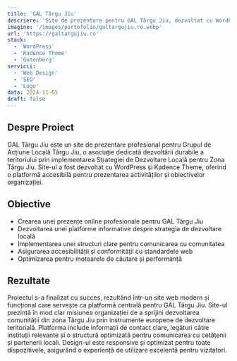 ```yaml
---
title: 'GAL Târgu Jiu'
descriere: 'Site de prezentare pentru GAL Târgu Jiu, dezvoltat cu WordPress și Kadence Theme.'
imagine: '/images/portofolio/galtargujiu.ro.webp'
url: 'https://galtargujiu.ro'
stack:
  - 'WordPress'
  - 'Kadence Theme'
  - 'Gutenberg'
servicii:
  - 'Web Design'
  - 'SEO'
  - 'Logo'
data: 2024-11-05
draft: false
---
```


## Despre Proiect

GAL Târgu Jiu este un site de prezentare profesional pentru Grupul de Acțiune Locală Târgu Jiu, o asociație dedicată dezvoltării durabile a teritoriului prin implementarea Strategiei de Dezvoltare Locală pentru Zona Târgu Jiu. Site-ul a fost dezvoltat cu WordPress și Kadence Theme, oferind o platformă accesibilă pentru prezentarea activităților și obiectivelor organizației.

## Obiective

- Crearea unei prezențe online profesionale pentru GAL Târgu Jiu
- Dezvoltarea unei platforme informative despre strategia de dezvoltare locală
- Implementarea unei structuri clare pentru comunicarea cu comunitatea
- Asigurarea accesibilității și conformității cu standardele web
- Optimizarea pentru motoarele de căutare și performanță

## Rezultate

Proiectul s-a finalizat cu succes, rezultând într-un site web modern și funcțional care servește ca platformă centrală pentru GAL Târgu Jiu. Site-ul prezintă în mod clar misiunea organizației de a sprijini dezvoltarea comunității din zona Târgu Jiu prin instrumente europene de dezvoltare teritorială. Platforma include informații de contact clare, legături către instituții relevante și o structură optimizată pentru comunicarea cu cetățenii și partenerii locali. Design-ul este responsive și optimizat pentru toate dispozitivele, asigurând o experiență de utilizare excelentă pentru vizitatori.